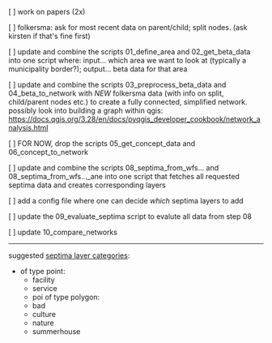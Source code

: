 
[ ] work on papers (2x)

[ ] folkersma: ask for most recent data on parent/child; split nodes. (ask kirsten if that's fine first)

[ ] update and combine the scripts 01_define_area and 02_get_beta_data into one script where: input... which area we want to look at (typically a municipality border?); output... beta data for that area

[ ] update and combine the scripts 03_preprocess_beta_data and 04_beta_to_network with *NEW* folkersma data (with info on split, child/parent nodes etc.) to create a fully connected, simplified network. possibly look into building a graph within qgis: https://docs.qgis.org/3.28/en/docs/pyqgis_developer_cookbook/network_analysis.html

[ ] FOR NOW, drop the scripts 05_get_concept_data and 06_concept_to_network 

[ ] update and combine the scripts 08_septima_from_wfs... and 08_septima_from_wfs..._ane into one script that fetches all requested septima data and creates corresponding layers

[ ] add a config file where one can decide *which* septima layers to add

[ ] update the 09_evaluate_septima script to evalute all data from step 08

[ ] update 10_compare_networks 

***

 suggested [septima layer categories](https://docs.google.com/spreadsheets/d/19oPiRxOglcvQkEgUipIW7I29kDV0PbKkuJzRGNrAy38/edit?usp=sharing):
* of type point:
    - facility
    - service
    - poi
of type polygon:
    - bad
    - culture
    - nature
    - summerhouse
